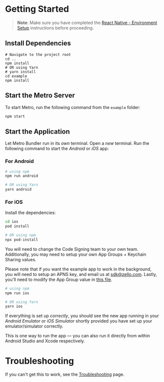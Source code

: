 # Getting Started

> **Note**: Make sure you have completed the [React Native - Environment Setup](https://reactnative.dev/docs/set-up-your-environment) instructions before proceeding.

## Install Dependencies

```
# Navigate to the project root
cd ..
npm install
# OR using Yarn
# yarn install
cd example
npm install
```

## Start the Metro Server

To start Metro, run the following command from the `example` folder:

```bash
npm start
```

## Start the Application

Let Metro Bundler run in its _own_ terminal. Open a _new_ terminal. Run the following command to start the _Android_ or _iOS_ app:

### For Android

```bash
# using npm
npm run android

# OR using Yarn
yarn android
```

### For iOS

Install the dependencies:

```bash
cd ios
pod install

# OR using npm
npx pod-install
```

You will need to change the Code Signing team to your own team. Additionally, you may need to setup your own App Groups + Keychain Sharing values.

Please note that if you want the example app to work in the background, you will need to setup an APNS key, and email us at sdk@zello.com. Lastly, you'll need to modify the App Group value in [this file](https://github.com/zelloptt/react-native-zello-sdk/blob/develop/example/ios/NotificationServiceExtension/NotificationService.swift).

```bash
# using npm
npm run ios

# OR using Yarn
yarn ios
```

If everything is set up _correctly_, you should see the new app running in your _Android Emulator_ or _iOS Simulator_ shortly provided you have set up your emulator/simulator correctly.

This is one way to run the app — you can also run it directly from within Android Studio and Xcode respectively.

# Troubleshooting

If you can't get this to work, see the [Troubleshooting](https://reactnative.dev/docs/troubleshooting) page.
